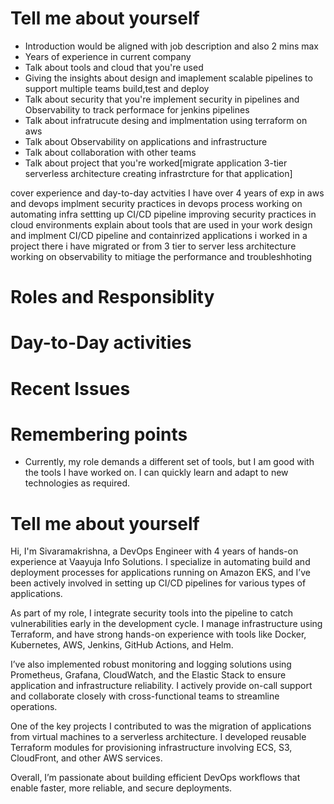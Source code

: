 # Tell me about yourself
- Introduction would be aligned with job description and also 2 mins max
- Years of experience in current company
- Talk about tools and cloud that you're used
- Giving the insights about design and imaplement scalable pipelines to support multiple teams build,test and deploy
- Talk about security that you're implement security in pipelines and Observability to track performace for jenkins pipelines
- Talk about infratrucute desing and implmentation using terraform on aws
- Talk about Observability on applications and infrastructure
- Talk about collaboration with other teams
- Talk about project that you're worked[migrate application 3-tier serverless architecture creating infrastrcture for that application]

cover experience and day-to-day actvities
I have over 4 years of exp in aws and devops implment security practices in devops process working on automating infra settting up CI/CD pipeline improving security practices in cloud environments explain about tools that are used in your work design and implment CI/CD pipeline and containrized applications i worked in a project there i have migrated or from 3 tier to server less architecture  working on observability to mitiage the performance and troubleshhoting
# Roles and Responsiblity

# Day-to-Day activities

# Recent Issues

# 





# Remembering points
- Currently, my role demands a different set of tools, but I am good with the tools I have worked on. I can quickly learn and adapt to new technologies as required.







# Tell me about yourself

Hi, I'm Sivaramakrishna, a DevOps Engineer with 4 years of hands-on experience at Vaayuja Info Solutions. I specialize in automating build and deployment processes for applications running on Amazon EKS, and I’ve been actively involved in setting up CI/CD pipelines for various types of applications.

As part of my role, I integrate security tools into the pipeline to catch vulnerabilities early in the development cycle. I manage infrastructure using Terraform, and have strong hands-on experience with tools like Docker, Kubernetes, AWS, Jenkins, GitHub Actions, and Helm.

I’ve also implemented robust monitoring and logging solutions using Prometheus, Grafana, CloudWatch, and the Elastic Stack to ensure application and infrastructure reliability. I actively provide on-call support and collaborate closely with cross-functional teams to streamline operations.

One of the key projects I contributed to was the migration of applications from virtual machines to a serverless architecture. I developed reusable Terraform modules for provisioning infrastructure involving ECS, S3, CloudFront, and other AWS services.

Overall, I’m passionate about building efficient DevOps workflows that enable faster, more reliable, and secure deployments.

